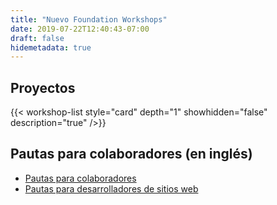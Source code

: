 ```yaml
---
title: "Nuevo Foundation Workshops"
date: 2019-07-22T12:40:43-07:00
draft: false
hidemetadata: true
---
```


## Proyectos

{{< workshop-list style="card" depth="1" showhidden="false" description="true"  />}}

## Pautas para colaboradores (en inglés)

- [Pautas para colaboradores](guidelines/)
- [Pautas para desarrolladores de sitios web](../guidelines/web-developer)
